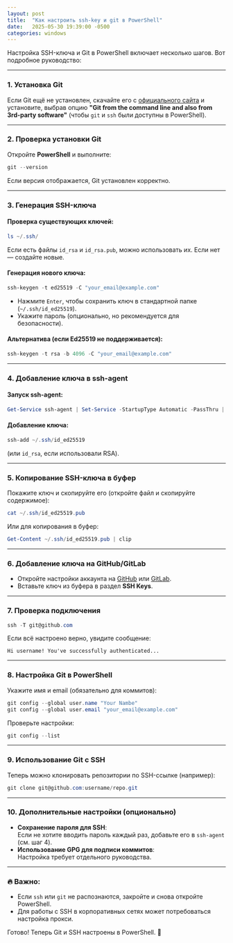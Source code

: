 ```yaml
---
layout: post
title:  "Как настроить ssh-key и git в PowerShell"
date:   2025-05-30 19:39:00 -0500
categories: windows
---
```

Настройка SSH-ключа и Git в PowerShell включает несколько шагов. Вот подробное руководство:

---

### 1. **Установка Git**
Если Git ещё не установлен, скачайте его с [официального сайта](https://git-scm.com/) и установите, выбрав опцию **"Git from the command line and also from 3rd-party software"** (чтобы `git` и `ssh` были доступны в PowerShell).

---

### 2. **Проверка установки Git**
Откройте **PowerShell** и выполните:
```powershell
git --version
```
Если версия отображается, Git установлен корректно.

---

### 3. **Генерация SSH-ключа**
#### Проверка существующих ключей:
```powershell
ls ~/.ssh/
```
Если есть файлы `id_rsa` и `id_rsa.pub`, можно использовать их. Если нет — создайте новые.

#### Генерация нового ключа:
```powershell
ssh-keygen -t ed25519 -C "your_email@example.com"
```
- Нажмите `Enter`, чтобы сохранить ключ в стандартной папке (`~/.ssh/id_ed25519`).
- Укажите пароль (опционально, но рекомендуется для безопасности).

#### Альтернатива (если Ed25519 не поддерживается):
```powershell
ssh-keygen -t rsa -b 4096 -C "your_email@example.com"
```

---

### 4. **Добавление ключа в ssh-agent**
#### Запуск ssh-agent:
```powershell
Get-Service ssh-agent | Set-Service -StartupType Automatic -PassThru | Start-Service
```
#### Добавление ключа:
```powershell
ssh-add ~/.ssh/id_ed25519
```
(или `id_rsa`, если использовали RSA).

---

### 5. **Копирование SSH-ключа в буфер**
Покажите ключ и скопируйте его (откройте файл и скопируйте содержимое):
```powershell
cat ~/.ssh/id_ed25519.pub
```
Или для копирования в буфер:
```powershell
Get-Content ~/.ssh/id_ed25519.pub | clip
```

---

### 6. **Добавление ключа на GitHub/GitLab**
- Откройте настройки аккаунта на [GitHub](https://github.com/settings/keys) или [GitLab](https://gitlab.com/-/profile/keys).
- Вставьте ключ из буфера в раздел **SSH Keys**.

---

### 7. **Проверка подключения**
```powershell
ssh -T git@github.com
```
Если всё настроено верно, увидите сообщение:
```
Hi username! You've successfully authenticated...
```

---

### 8. **Настройка Git в PowerShell**
Укажите имя и email (обязательно для коммитов):
```powershell
git config --global user.name "Your Nambe"
git config --global user.email "your_email@example.com"
```
Проверьте настройки:
```powershell
git config --list
```

---

### 9. **Использование Git с SSH**
Теперь можно клонировать репозитории по SSH-ссылке (например):
```powershell
git clone git@github.com:username/repo.git
```

---

### 10. **Дополнительные настройки (опционально)**
- **Сохранение пароля для SSH**:  
  Если не хотите вводить пароль каждый раз, добавьте его в `ssh-agent` (см. шаг 4).
- **Использование GPG для подписи коммитов**:  
  Настройка требует отдельного руководства.

---

### 🔥 Важно:
- Если `ssh` или `git` не распознаются, закройте и снова откройте PowerShell.
- Для работы с SSH в корпоративных сетях может потребоваться настройка прокси.

Готово! Теперь Git и SSH настроены в PowerShell. 🚀